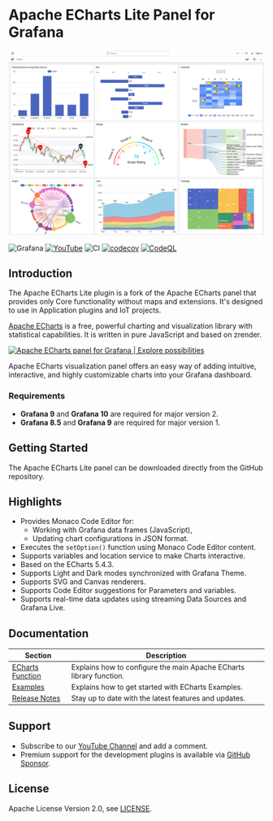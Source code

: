 # Apache ECharts Lite Panel for Grafana

![ECharts](https://github.com/VolkovLabs/volkovlabs-echarts-lite/raw/main/src/img/dashboard.png)

![Grafana](https://img.shields.io/badge/Grafana-10.0-orange)
[![YouTube](https://img.shields.io/badge/YouTube-Playlist-red)](https://youtube.com/playlist?list=PLPow72ygztmQHGWFqksEf3LebUfhqBfFu)
![CI](https://github.com/volkovlabs/volkovlabs-echarts-lite/workflows/CI/badge.svg)
[![codecov](https://codecov.io/gh/VolkovLabs/volkovlabs-echarts-lite/branch/main/graph/badge.svg)](https://codecov.io/gh/VolkovLabs/volkovlabs-echarts-lite)
[![CodeQL](https://github.com/VolkovLabs/volkovlabs-echarts-lite/actions/workflows/codeql-analysis.yml/badge.svg)](https://github.com/VolkovLabs/volkovlabs-echarts-lite/actions/workflows/codeql-analysis.yml)

## Introduction

The Apache ECharts Lite plugin is a fork of the Apache ECharts panel that provides only Core functionality without maps and extensions. It's designed to use in Application plugins and IoT projects.

[Apache ECharts](https://echarts.apache.org/en/index.html) is a free, powerful charting and visualization library with statistical capabilities. It is written in pure JavaScript and based on zrender.

[![Apache ECharts panel for Grafana | Explore possibilities](https://raw.githubusercontent.com/volkovlabs/volkovlabs-echarts-panel/main/img/overview.png)](https://youtu.be/S3PiL1p1v5U)

Apache ECharts visualization panel offers an easy way of adding intuitive, interactive, and highly customizable charts into your Grafana dashboard.

### Requirements

- **Grafana 9** and **Grafana 10** are required for major version 2.
- **Grafana 8.5** and **Grafana 9** are required for major version 1.

## Getting Started

The Apache ECharts Lite panel can be downloaded directly from the GitHub repository.

## Highlights

- Provides Monaco Code Editor for:
  - Working with Grafana data frames (JavaScript),
  - Updating chart configurations in JSON format.
- Executes the `setOption()` function using Monaco Code Editor content.
- Supports variables and location service to make Charts interactive.
- Based on the ECharts 5.4.3.
- Supports Light and Dark modes synchronized with Grafana Theme.
- Supports SVG and Canvas renderers.
- Supports Code Editor suggestions for Parameters and variables.
- Supports real-time data updates using streaming Data Sources and Grafana Live.

## Documentation

| Section                     | Description                                                         |
| --------------------------- | ------------------------------------------------------------------- |
| [ECharts Function](https://volkovlabs.io/plugins/volkovlabs-echarts-panel/options/) | Explains how to configure the main Apache ECharts library function. |
| [Examples](https://volkovlabs.io/plugins/volkovlabs-echarts-panel/examples/)        | Explains how to get started with ECharts Examples.                  |
| [Release Notes](https://volkovlabs.io/plugins/volkovlabs-echarts-lite/release/)    | Stay up to date with the latest features and updates.               |

## Support

- Subscribe to our [YouTube Channel](https://www.youtube.com/@volkovlabs) and add a comment.
- Premium support for the development plugins is available via [GitHub Sponsor](https://github.com/sponsors/VolkovLabs).

## License

Apache License Version 2.0, see [LICENSE](https://github.com/volkovlabs/volkovlabs-echarts-lite/blob/main/LICENSE).
